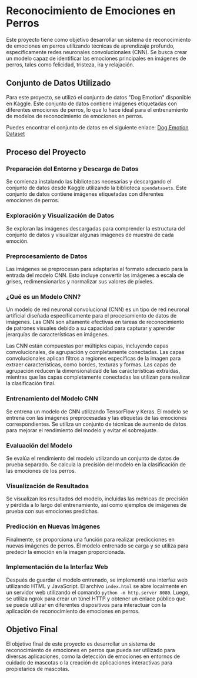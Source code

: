 # Reconocimiento de Emociones en Perros

Este proyecto tiene como objetivo desarrollar un sistema de reconocimiento de emociones en perros utilizando técnicas de aprendizaje profundo, específicamente redes neuronales convolucionales (CNN). Se busca crear un modelo capaz de identificar las emociones principales en imágenes de perros, tales como felicidad, tristeza, ira y relajación.

## Conjunto de Datos Utilizado

Para este proyecto, se utilizó el conjunto de datos "Dog Emotion" disponible en Kaggle. Este conjunto de datos contiene imágenes etiquetadas con diferentes emociones de perros, lo que lo hace ideal para el entrenamiento de modelos de reconocimiento de emociones en perros.

Puedes encontrar el conjunto de datos en el siguiente enlace: [Dog Emotion Dataset](https://www.kaggle.com/datasets/danielshanbalico/dog-emotion)

## Proceso del Proyecto

### Preparación del Entorno y Descarga de Datos

Se comienza instalando las bibliotecas necesarias y descargando el conjunto de datos desde Kaggle utilizando la biblioteca `opendatasets`. Este conjunto de datos contiene imágenes etiquetadas con diferentes emociones de perros.

### Exploración y Visualización de Datos

Se exploran las imágenes descargadas para comprender la estructura del conjunto de datos y visualizar algunas imágenes de muestra de cada emoción.

### Preprocesamiento de Datos

Las imágenes se preprocesan para adaptarlas al formato adecuado para la entrada del modelo CNN. Esto incluye convertir las imágenes a escala de grises, redimensionarlas y normalizar sus valores de píxeles.

### ¿Qué es un Modelo CNN?

Un modelo de red neuronal convolucional (CNN) es un tipo de red neuronal artificial diseñada específicamente para el procesamiento de datos de imágenes. Las CNN son altamente efectivas en tareas de reconocimiento de patrones visuales debido a su capacidad para capturar y aprender jerarquías de características en imágenes.

Las CNN están compuestas por múltiples capas, incluyendo capas convolucionales, de agrupación y completamente conectadas. Las capas convolucionales aplican filtros a regiones específicas de la imagen para extraer características, como bordes, texturas y formas. Las capas de agrupación reducen la dimensionalidad de las características extraídas, mientras que las capas completamente conectadas las utilizan para realizar la clasificación final.

### Entrenamiento del Modelo CNN

Se entrena un modelo de CNN utilizando TensorFlow y Keras. El modelo se entrena con las imágenes preprocesadas y las etiquetas de las emociones correspondientes. Se utiliza un conjunto de técnicas de aumento de datos para mejorar el rendimiento del modelo y evitar el sobreajuste.

### Evaluación del Modelo

Se evalúa el rendimiento del modelo utilizando un conjunto de datos de prueba separado. Se calcula la precisión del modelo en la clasificación de las emociones de los perros.

### Visualización de Resultados

Se visualizan los resultados del modelo, incluidas las métricas de precisión y pérdida a lo largo del entrenamiento, así como ejemplos de imágenes de prueba con sus emociones predichas.

### Predicción en Nuevas Imágenes

Finalmente, se proporciona una función para realizar predicciones en nuevas imágenes de perros. El modelo entrenado se carga y se utiliza para predecir la emoción en la imagen proporcionada.

### Implementación de la Interfaz Web

Después de guardar el modelo entrenado, se implementó una interfaz web utilizando HTML y JavaScript. El archivo `index.html` se abre localmente en un servidor web utilizando el comando `python -m http.server 8080`. Luego, se utiliza ngrok para crear un túnel HTTP y obtener un enlace público que se puede utilizar en diferentes dispositivos para interactuar con la aplicación de reconocimiento de emociones en perros.

## Objetivo Final

El objetivo final de este proyecto es desarrollar un sistema de reconocimiento de emociones en perros que pueda ser utilizado para diversas aplicaciones, como la detección de emociones en entornos de cuidado de mascotas o la creación de aplicaciones interactivas para propietarios de mascotas.
